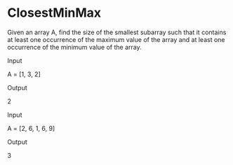 # ClosestMinMax
Given an array A, find the size of the smallest subarray such that it contains at least one occurrence of the maximum value of the array and at least one occurrence of the minimum value of the array.



Input

A = [1, 3, 2]

Output

2

Input

A = [2, 6, 1, 6, 9]

Output

3
